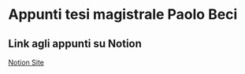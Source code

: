 # Appunti tesi magistrale Paolo Beci

## Link agli appunti su Notion
[Notion Site](https://glimmer-slip-7ec.notion.site/appunti-tesi-paolo?pvs=4)

